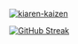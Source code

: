 <p align="left"> <a href="https://github.com/ryo-ma/github-profile-trophy"><img src="https://github-profile-trophy.vercel.app/?username=kiaren-kaizen&rank=S,AAA,SS,SSS&theme=dracula" alt="kiaren-kaizen" /></a> </p>

[![GitHub Streak](https://streak-stats.demolab.com/?user=Kiaren-kaizen&mode=weekly&theme=dracula&exclude_days=Sun,Sat)](https://git.io/streak-stats)
